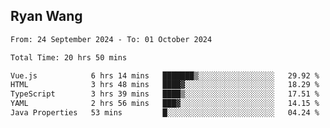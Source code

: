 ## Ryan Wang

<!--START_SECTION:waka-->

```txt
From: 24 September 2024 - To: 01 October 2024

Total Time: 20 hrs 50 mins

Vue.js            6 hrs 14 mins   ███████▒░░░░░░░░░░░░░░░░░   29.92 %
HTML              3 hrs 48 mins   ████▓░░░░░░░░░░░░░░░░░░░░   18.29 %
TypeScript        3 hrs 39 mins   ████▒░░░░░░░░░░░░░░░░░░░░   17.51 %
YAML              2 hrs 56 mins   ███▓░░░░░░░░░░░░░░░░░░░░░   14.15 %
Java Properties   53 mins         █░░░░░░░░░░░░░░░░░░░░░░░░   04.24 %
```

<!--END_SECTION:waka-->
